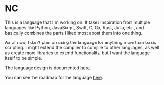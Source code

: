 # NC

This is a language that I'm working on. It takes inspiration from multiple languages like Python, JavaScript, Swift, C, Go, Rust, Julia, etc., and basically combines the parts I liked most about them into one thing.

As of now, I don't plan on using the language for anything more than basic scripting. I might extend the compiler to compile to other languages, as well as create more libraries to extend functionality, but I want the language itself to be simple.

The language design is documented [here](https://docs.zerolimits.dev/nc/design).

You can see the roadmap for the language [here](https://github.com/noClaps/nc/projects).
